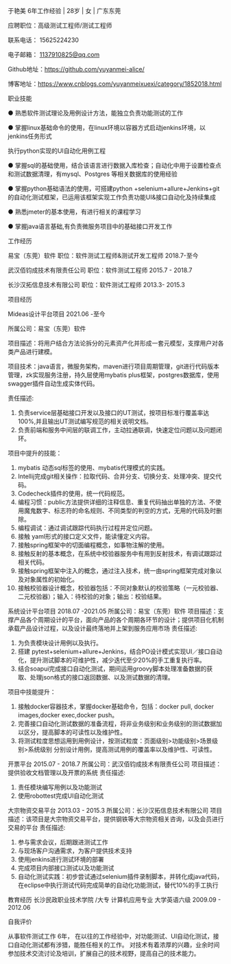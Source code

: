  
于艳美
6年工作经验 | 28岁 | 女 | 广东东莞

应聘职位：高级测试工程师/测试工程师

联系电话： 15625224230

电子邮箱： 1137910825@qq.com

Github地址：https://github.com/yuyanmei-alice/

博客地址：https://www.cnblogs.com/yuyanmeixuexi/category/1852018.html


职业技能

●	熟悉软件测试理论及用例设计方法，能独立负责功能测试的工作 

●	掌握linux基础命令的使用，在linux环境以容器方式启动jenkins环境，以jenkins任务形式

执行python实现的UI自动化用例工程

●	掌握sql的基础使用，结合该语言进行数据入库检查；自动化中用于设置检查点和测试数据清理，有mysql、Postgres 等相关数据库的使用经验

●	掌握python基础语法的使用，可搭建python +selenium+allure+Jenkins+git 的自动化测试框架，已运用该框架实现工作负责功能UI&接口自动化及持续集成

●	熟悉jmeter的基本使用，有进行相关的课程学习

●	掌握java语言基础,有负责微服务项目中的基础接口开发工作 


工作经历

易宝（东莞）软件                       职位：软件测试工程师&测试开发工程师     2018.7-至今

武汉佰钧成技术有限责任公司         职位：软件测试工程师   2015.7 - 2018.7

长沙汉拓信息技术有限公司           职位：软件测试工程师   2013.3- 2015.3

项目经历

Mideas设计平台项目	                     2021.06 -至今

所属公司：易宝（东莞）软件	

项目描述：将用户结合方法论拆分的元素资产化并形成一套元模型，支撑用户对各类产品进行建模。

项目技术：java语言，微服务架构，maven进行项目周期管理，git进行代码版本管理，zk实现服务注册，持久层使用mybatis plus框架，postgres数据库，使用swagger插件自动生成实体代码。

责任描述:
1.	负责service层基础接口开发以及接口的UT测试，按项目标准行覆盖率达100%,并且输出UT测试编写规范的相关说明文档。
2.	负责前端和服务中间层的联调工作，主动拉通联调，快速定位问题以及问题闭环。

项目中提升的技能：

1.	mybatis 动态sql标签的使用、mybatis代理模式的实践。
2.	Intellij完成git相关操作：拉取代码、合并分支、切换分支、处理冲突、提交代码。
3.	Codecheck插件的使用，统一代码规范。
4.	编程习惯：public方法提供详细的注释信息、重复代码抽出单独的方法、不使用魔鬼数字、标志符的命名规则、不同类型的判空的方式，无用的代码及时删除。
5.	编程调试：通过调试跟踪代码执行过程并定位问题。
6.	接触 yaml形式的接口定义文件，能读懂定义内容。
7.	接触spring框架中的切面编程概念，如事物注解的使用。
8.	接触反射的基本概念，在系统中校验器服务中有用到反射技术，有调试跟踪过相关代码。
9.	接触spring框架中注入的概念，通过注入技术，统一由spring框架完成对象以及对象属性的初始化。
10.	接触校验器设计概念，校验器包括：不同对象默认的校验策略（一元校验器、二元校验器）；输入：待校验的对象；输出：校验结果。

系统设计平台项目                     	2018.07 -2021.05
所属公司：易宝（东莞）软件
项目描述：支撑产品各个周期设计的平台，面向产品的各个周期各环节的设计；提供项目化机制承载产品设计过程，以及设计最终落地并上架到服务应用市场
责任描述:
1.	为负责模块设计用例以及执行。
2.	搭建 pytest+selenium+allure+Jenkins，结合PO设计模式实现UI／接口自动化，提升测试脚本的可维护性，减少迭代至少20%的手工重复执行率。
3.	结合soapui完成接口自动化测试，期间运用groovy脚本处理准备数据的获取、处理json格式的接口返回数据、以及测试数据的清理。

项目中技能提升：
1.	接触docker容器技术，掌握docker基础命令，包括：docker pull, docker images,docker exec,docker push。
2.	完善接口自动化测试数据的准备流程，将非业务级别和业务级别的测试数据加以区分，提高脚本的可读性以及维护性。 
3.	将测试粒度思想运用到用例设计，按测试粒度：页面级别>功能级别>场景级别>系统级别 分别设计用例，提高测试用例的覆盖率以及维护性、可读性。

开票平台	2015.07 - 2018.7
所属公司：武汉佰钧成技术有限责任公司
项目描述：提供验收文档管理以及开票的系统
责任描述:
1.	责任模块编写用例以及功能测试
2.	使用robottest完成UI自动化测试


大宗物资交易平台	2013.03 - 2015.3
所属公司：长沙汉拓信息技术有限公司
项目描述：该项目是大宗物资交易平台，提供钢铁等大宗物资相关咨询，以及会员进行交易的平台
责任描述:
1.	参与需求会议，后期跟进测试工作
2.	与现场客户沟通需求，为客户提供技术支持
3.	使用jenkins进行测试环境的部署
4.	完成项目内部接口测试以及功能测试
5.	自动化测试实践：初步尝试通过selenium插件录制脚本，并转化成java代码，在eclipse中执行测试代码完成简单的自动化功能测试，替代10%的手工执行

教育经历
长沙民政职业技术学院  /大专 计算机应用专业 大学英语六级	2009.09 - 2012.06

自我评价

从事软件测试工作 6年， 在以往的工作经验中，对功能测试、UI自动化测试，接口自动化测试都有涉猎，能胜任相关的工作。 
对技术有着浓厚的兴趣，业余时间参加技术交流讨论及培训，扩展自己的技术视野，提高自己的技术能力。
